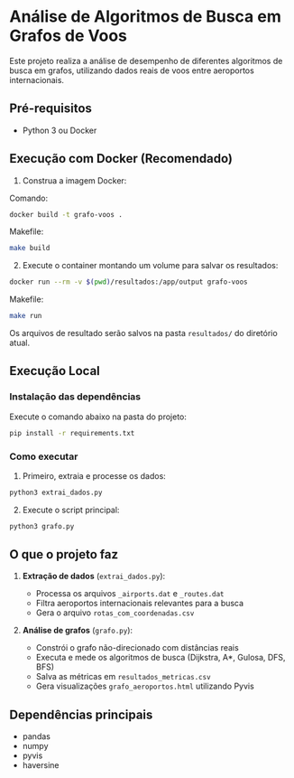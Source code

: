 # Análise de Algoritmos de Busca em Grafos de Voos

Este projeto realiza a análise de desempenho de diferentes algoritmos de busca em grafos, utilizando dados reais de voos entre aeroportos internacionais.

## Pré-requisitos

- Python 3 ou Docker

## Execução com Docker (Recomendado)

1. Construa a imagem Docker:

Comando:

```bash
docker build -t grafo-voos .
```

Makefile:

```bash
make build
```

2. Execute o container montando um volume para salvar os resultados:

```bash
docker run --rm -v $(pwd)/resultados:/app/output grafo-voos
```

Makefile:

```bash
make run
```

Os arquivos de resultado serão salvos na pasta `resultados/` do diretório atual.

## Execução Local

### Instalação das dependências

Execute o comando abaixo na pasta do projeto:

```bash
pip install -r requirements.txt
```

### Como executar

1. Primeiro, extraia e processe os dados:

```bash
python3 extrai_dados.py
```

2. Execute o script principal:

```bash
python3 grafo.py
```

## O que o projeto faz

1. **Extração de dados** (`extrai_dados.py`):
   - Processa os arquivos `_airports.dat` e `_routes.dat`
   - Filtra aeroportos internacionais relevantes para a busca
   - Gera o arquivo `rotas_com_coordenadas.csv`

2. **Análise de grafos** (`grafo.py`):
   - Constrói o grafo não-direcionado com distâncias reais
   - Executa e mede os algoritmos de busca (Dijkstra, A*, Gulosa, DFS, BFS)
   - Salva as métricas em `resultados_metricas.csv`
   - Gera visualizações `grafo_aeroportos.html` utilizando Pyvis

## Dependências principais
- pandas
- numpy
- pyvis
- haversine